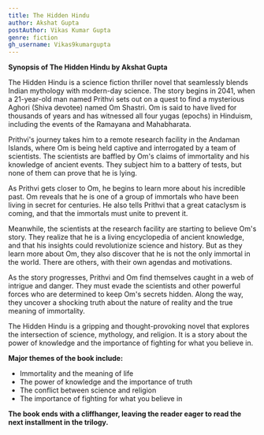 ```yaml
---
title: The Hidden Hindu
author: Akshat Gupta
postAuthor: Vikas Kumar Gupta
genre: fiction
gh_username: Vikas9kumargupta
---
```


**Synopsis of The Hidden Hindu by Akshat Gupta**

The Hidden Hindu is a science fiction thriller novel that seamlessly blends Indian mythology with modern-day science. The story begins in 2041, when a 21-year-old man named Prithvi sets out on a quest to find a mysterious Aghori (Shiva devotee) named Om Shastri. Om is said to have lived for thousands of years and has witnessed all four yugas (epochs) in Hinduism, including the events of the Ramayana and Mahabharata.

Prithvi's journey takes him to a remote research facility in the Andaman Islands, where Om is being held captive and interrogated by a team of scientists. The scientists are baffled by Om's claims of immortality and his knowledge of ancient events. They subject him to a battery of tests, but none of them can prove that he is lying.

As Prithvi gets closer to Om, he begins to learn more about his incredible past. Om reveals that he is one of a group of immortals who have been living in secret for centuries. He also tells Prithvi that a great cataclysm is coming, and that the immortals must unite to prevent it.

Meanwhile, the scientists at the research facility are starting to believe Om's story. They realize that he is a living encyclopedia of ancient knowledge, and that his insights could revolutionize science and history. But as they learn more about Om, they also discover that he is not the only immortal in the world. There are others, with their own agendas and motivations.

As the story progresses, Prithvi and Om find themselves caught in a web of intrigue and danger. They must evade the scientists and other powerful forces who are determined to keep Om's secrets hidden. Along the way, they uncover a shocking truth about the nature of reality and the true meaning of immortality.

The Hidden Hindu is a gripping and thought-provoking novel that explores the intersection of science, mythology, and religion. It is a story about the power of knowledge and the importance of fighting for what you believe in.

**Major themes of the book include:**

- Immortality and the meaning of life
- The power of knowledge and the importance of truth
- The conflict between science and religion
- The importance of fighting for what you believe in

**The book ends with a cliffhanger, leaving the reader eager to read the next installment in the trilogy.**
